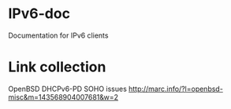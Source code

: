 # IPv6-doc
Documentation for IPv6 clients 

# Link collection
OpenBSD DHCPv6-PD SOHO issues http://marc.info/?l=openbsd-misc&m=143568904007681&w=2 

